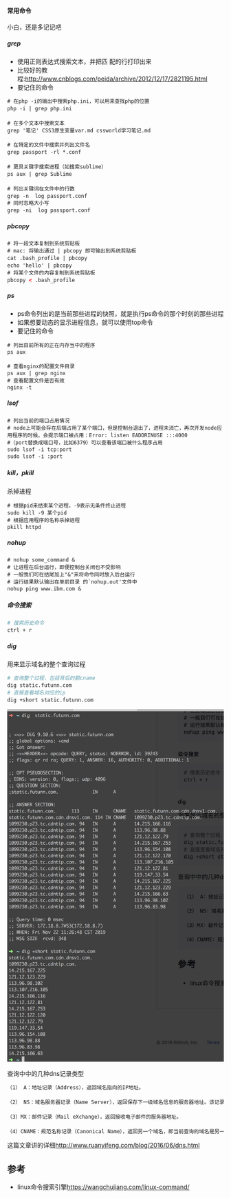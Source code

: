 #### 常用命令
小白，还是多记记吧

##### grep
- 使用正则表达式搜索文本，并把匹 配的行打印出来
- 比较好的教程:<http://www.cnblogs.com/peida/archive/2012/12/17/2821195.html>
- 要记住的命令
```html
# 在php -i的输出中搜索php.ini，可以用来查找php的位置
php -i | grep php.ini

# 在多个文本中搜索文本
grep '笔记' CSS3原生变量var.md cssworld学习笔记.md

# 在特定的文件中搜索并列出文件名
grep passport -rl *.conf

# 更具关键字搜索进程（如搜索sublime）
ps aux | grep Sublime

# 列出关键词在文件中的行数
grep -n  log passport.conf
# 同时忽略大小写
grep -ni  log passport.conf

```

##### pbcopy
```html
# 将一段文本复制到系统剪贴板
# mac: 将输出通过 | pbcopy 即可输出到系统剪贴板
cat .bash_profile | pbcopy
echo 'hello' | pbcopy
# 将某个文件的内容复制到系统剪贴板
pbcopy < .bash_profile
```

##### ps
- ps命令列出的是当前那些进程的快照，就是执行ps命令的那个时刻的那些进程
- 如果想要动态的显示进程信息，就可以使用top命令
- 要记住的命令
```
# 列出目前所有的正在内存当中的程序
ps aux

# 查看nginx的配置文件目录
ps aux | grep nginx
# 查看配置文件是否有效
nginx -t
```

##### lsof

```
# 列出当前的端口占用情况
# node上可能会存在后端占用了某个端口，但是控制台退出了，进程未消亡，再次开发node应用程序的时候，会提示端口被占用：Error: listen EADDRINUSE :::4000
#（port替换成端口号，比如6379）可以查看该端口被什么程序占用
sudo lsof -i tcp:port
sudo lsof -i :port
```

##### kill，pkill
杀掉进程
```
# 根据pid来结束某个进程，-9表示无条件终止进程
sudo kill -9 某个pid
# 根据应用程序的名称杀掉进程
pkill httpd
```

##### nohup
```
# nohup some_command &
# 让进程在后台运行，即便控制台关闭也不受影响
# 一般我们可在结尾加上"&"来将命令同时放入后台运行
# 运行结果默认输出在单前目录 的`nohup.out'文件中
nohup ping www.ibm.com &
```

##### 命令搜索

```sh
# 搜索历史命令
ctrl + r
```

##### dig 

用来显示域名的整个查询过程

```sh
# 查询整个过程，包括背后的额cname
dig static.futunn.com
# 直接查看域名对应的ip
dig +short static.futunn.com

```

![](./asserts/dig.jpg)

查询中中的几种dns记录类型

```sh
（1） A：地址记录（Address），返回域名指向的IP地址。

（2） NS：域名服务器记录（Name Server），返回保存下一级域名信息的服务器地址。该记录只能设置为域名，不能设置为IP地址。

（3）MX：邮件记录（Mail eXchange），返回接收电子邮件的服务器地址。

（4）CNAME：规范名称记录（Canonical Name），返回另一个域名，即当前查询的域名是另一个域名的跳转
```

这篇文章讲的详细<http://www.ruanyifeng.com/blog/2016/06/dns.html>

## 参考

- linux命令搜索引擎<https://wangchujiang.com/linux-command/>
